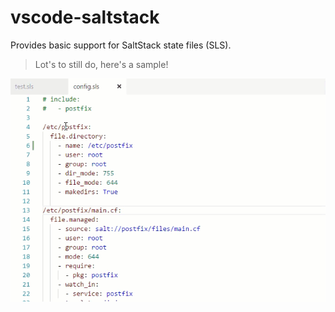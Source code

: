 # vscode-saltstack

Provides basic support for SaltStack state files (SLS).

> Lot's to still do, here's a sample!

![](docs/documentation-demo.gif)